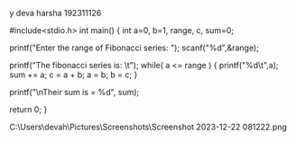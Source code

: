 y deva harsha
192311126

#include<stdio.h>
int main()
{
   int a=0, b=1, range, c, sum=0;

   printf("Enter the range of Fibonacci series: ");
   scanf("%d",&range);

   printf("The fibonacci series is: \t");
   while( a <= range )
   {
      printf("%d\t",a);
      sum += a;
      c = a + b;
      a = b;
      b = c;
   }

   printf("\nTheir sum is = %d", sum);

   return 0;
}

C:\Users\devah\Pictures\Screenshots\Screenshot 2023-12-22 081222.png
